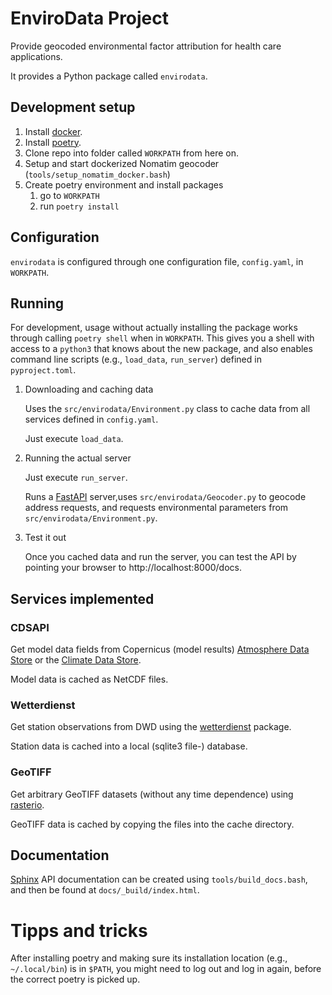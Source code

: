 # EnviroData Project

Provide geocoded environmental factor attribution for health care applications.

It provides a Python package called `envirodata`.

## Development setup

 1) Install [docker](https://www.docker.com).
 2) Install [poetry](http://poetry.eustace.io).
 3) Clone repo into folder called `WORKPATH` from here on.
 4) Setup and start dockerized Nomatim geocoder (`tools/setup_nomatim_docker.bash`) 
 5) Create poetry environment and install packages
    1) go to `WORKPATH`
    2) run `poetry install`

## Configuration

`envirodata` is configured through one configuration file, `config.yaml`, in `WORKPATH`.

## Running

For development, usage without actually installing the package works through calling `poetry shell` when in `WORKPATH`. This gives you a shell with access to a `python3` that knows about the new package, and also enables command line scripts (e.g., `load_data`, `run_server`) defined in `pyproject.toml`.

 1) Downloading and caching data

    Uses the `src/envirodata/Environment.py` class to cache data from all services defined in `config.yaml`.

    Just execute `load_data`.

 2) Running the actual server

    Just execute `run_server`.

    Runs a [FastAPI](https://fastapi.tiangolo.com) server,uses `src/envirodata/Geocoder.py` to geocode address requests, and requests environmental parameters from `src/envirodata/Environment.py`.

 3) Test it out

    Once you cached data and run the server, you can test the API by pointing your browser to http://localhost:8000/docs.

## Services implemented

### CDSAPI

Get model data fields from Copernicus (model results) [Atmosphere Data Store](https://ads.atmosphere.copernicus.eu/) or the [Climate Data Store](https://cds.climate.copernicus.eu/).

Model data is cached as NetCDF files.

### Wetterdienst

Get station observations from DWD using the [wetterdienst](https://wetterdienst.readthedocs.io/en/latest/) package.

Station data is cached into a local (sqlite3 file-) database.

### GeoTIFF

Get arbitrary GeoTIFF datasets (without any time dependence) using [rasterio](https://rasterio.readthedocs.io/en/stable/).

GeoTIFF data is cached by copying the files into the cache directory.

## Documentation

[Sphinx](https://www.sphinx-doc.org/en/master/) API documentation can be created using `tools/build_docs.bash`, and then be found at `docs/_build/index.html`.


# Tipps and tricks

After installing poetry and making sure its installation location (e.g., `~/.local/bin`) is in `$PATH`, you might need to log out and log in again, before the correct poetry is picked up.

